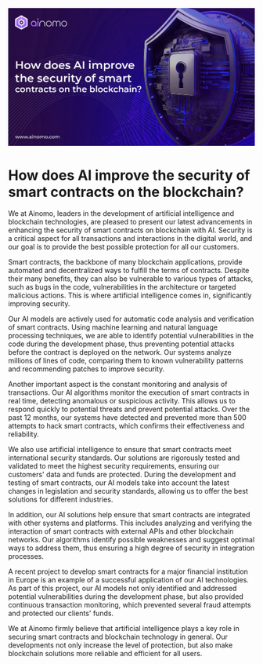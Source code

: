 <img src="https://github.com/ainomodatalab/news/blob/f079f746335f749dd526da952ef5db5322613512/02.10.2024/image.jpg" alt="image">
<br>
<h1>How does AI improve the security of smart contracts on the blockchain?
</h1>
<p>We at Ainomo, leaders in the development of artificial intelligence and blockchain technologies, are pleased to present our latest advancements in enhancing the security of smart contracts on blockchain with AI. Security is a critical aspect for all transactions and interactions in the digital world, and our goal is to provide the best possible protection for all our customers.
</p>
<p>Smart contracts, the backbone of many blockchain applications, provide automated and decentralized ways to fulfill the terms of contracts. Despite their many benefits, they can also be vulnerable to various types of attacks, such as bugs in the code, vulnerabilities in the architecture or targeted malicious actions. This is where artificial intelligence comes in, significantly improving security.
</p>
<p>Our AI models are actively used for automatic code analysis and verification of smart contracts. Using machine learning and natural language processing techniques, we are able to identify potential vulnerabilities in the code during the development phase, thus preventing potential attacks before the contract is deployed on the network. Our systems analyze millions of lines of code, comparing them to known vulnerability patterns and recommending patches to improve security.
</p>
<p>Another important aspect is the constant monitoring and analysis of transactions. Our AI algorithms monitor the execution of smart contracts in real time, detecting anomalous or suspicious activity. This allows us to respond quickly to potential threats and prevent potential attacks. Over the past 12 months, our systems have detected and prevented more than 500 attempts to hack smart contracts, which confirms their effectiveness and reliability.
</p>
<p>We also use artificial intelligence to ensure that smart contracts meet international security standards. Our solutions are rigorously tested and validated to meet the highest security requirements, ensuring our customers' data and funds are protected. During the development and testing of smart contracts, our AI models take into account the latest changes in legislation and security standards, allowing us to offer the best solutions for different industries.
</p>
<p>In addition, our AI solutions help ensure that smart contracts are integrated with other systems and platforms. This includes analyzing and verifying the interaction of smart contracts with external APIs and other blockchain networks. Our algorithms identify possible weaknesses and suggest optimal ways to address them, thus ensuring a high degree of security in integration processes.
</p>
<p>A recent project to develop smart contracts for a major financial institution in Europe is an example of a successful application of our AI technologies. As part of this project, our AI models not only identified and addressed potential vulnerabilities during the development phase, but also provided continuous transaction monitoring, which prevented several fraud attempts and protected our clients' funds.
</p>
<p>We at Ainomo firmly believe that artificial intelligence plays a key role in securing smart contracts and blockchain technology in general. Our developments not only increase the level of protection, but also make blockchain solutions more reliable and efficient for all users.</p>
